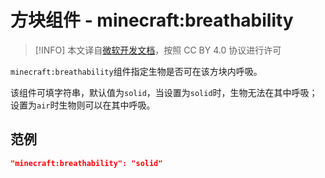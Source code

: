 # 方块组件 - minecraft:breathability
> [!INFO]
> 本文译自[微软开发文档](https://learn.microsoft.com/en-us/minecraft/creator/)，按照 CC BY 4.0 协议进行许可

`minecraft:breathability`组件指定生物是否可在该方块内呼吸。

该组件可填字符串，默认值为`solid`，当设置为`solid`时，生物无法在其中呼吸；设置为`air`时生物则可以在其中呼吸。

## 范例

```json
"minecraft:breathability": "solid"
```
